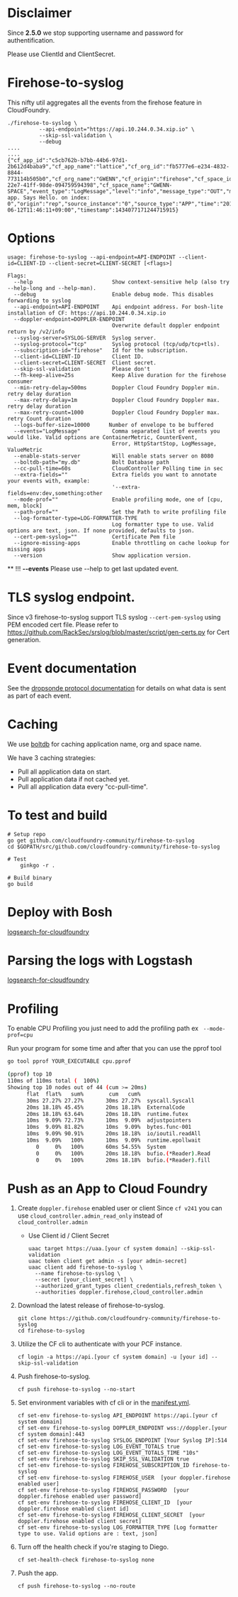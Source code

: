 # Disclaimer

Since **2.5.0** we stop supporting username and password for authentification.

Please use ClientId and ClientSecret.

# Firehose-to-syslog

This nifty util aggregates all the events from the firehose feature in
CloudFoundry.

	./firehose-to-syslog \
              --api-endpoint="https://api.10.244.0.34.xip.io" \
              --skip-ssl-validation \
              --debug
	....
	....
	{"cf_app_id":"c5cb762b-b7bb-44b6-97d1-2b612d4baba9","cf_app_name":"lattice","cf_org_id":"fb5777e6-e234-4832-8844-773114b505b0","cf_org_name":"GWENN","cf_origin":"firehose","cf_space_id":"3c910823-22e7-41ff-98de-094759594398","cf_space_name":"GWENN-SPACE","event_type":"LogMessage","level":"info","message_type":"OUT","msg":"Lattice-app. Says Hello. on index: 0","origin":"rep","source_instance":"0","source_type":"APP","time":"2015-06-12T11:46:11+09:00","timestamp":1434077171244715915}

# Options

```
usage: firehose-to-syslog --api-endpoint=API-ENDPOINT --client-id=CLIENT-ID --client-secret=CLIENT-SECRET [<flags>]

Flags:
  --help                         Show context-sensitive help (also try --help-long and --help-man).
  --debug                        Enable debug mode. This disables forwarding to syslog
  --api-endpoint=API-ENDPOINT    Api endpoint address. For bosh-lite installation of CF: https://api.10.244.0.34.xip.io
  --doppler-endpoint=DOPPLER-ENDPOINT
                                 Overwrite default doppler endpoint return by /v2/info
  --syslog-server=SYSLOG-SERVER  Syslog server.
  --syslog-protocol="tcp"        Syslog protocol (tcp/udp/tcp+tls).
  --subscription-id="firehose"   Id for the subscription.
  --client-id=CLIENT-ID          Client ID.
  --client-secret=CLIENT-SECRET  Client secret.
  --skip-ssl-validation          Please don't
  --fh-keep-alive=25s            Keep Alive duration for the firehose consumer
  --min-retry-delay=500ms        Doppler Cloud Foundry Doppler min. retry delay duration
  --max-retry-delay=1m           Doppler Cloud Foundry Doppler max. retry delay duration
  --max-retry-count=1000         Doppler Cloud Foundry Doppler max. retry Count duration
  --logs-buffer-size=10000      Number of envelope to be buffered
  --events="LogMessage"          Comma separated list of events you would like. Valid options are ContainerMetric, CounterEvent,
                                 Error, HttpStartStop, LogMessage, ValueMetric
  --enable-stats-server          Will enable stats server on 8080
  --boltdb-path="my.db"          Bolt Database path
  --cc-pull-time=60s             CloudController Polling time in sec
  --extra-fields=""              Extra fields you want to annotate your events with, example:
                                 '--extra-fields=env:dev,something:other
  --mode-prof=""                 Enable profiling mode, one of [cpu, mem, block]
  --path-prof=""                 Set the Path to write profiling file
  --log-formatter-type=LOG-FORMATTER-TYPE
                                 Log formatter type to use. Valid options are text, json. If none provided, defaults to json.
  --cert-pem-syslog=""           Certificate Pem file
  --ignore-missing-apps          Enable throttling on cache lookup for missing apps
  --version                      Show application version.
```

** !!! **--events** Please use --help to get last updated event.


# TLS syslog endpoint.

Since v3 firehose-to-syslog support TLS syslog `--cert-pem-syslog` using PEM encoded cert file.
Please refer to https://github.com/RackSec/srslog/blob/master/script/gen-certs.py
for Cert generation.



# Event documentation

See the [dropsonde protocol documentation](https://github.com/cloudfoundry/dropsonde-protocol/tree/master/events) for details on what data is sent as part of each event.

# Caching
We use [boltdb](https://github.com/boltdb/bolt) for caching application name, org and space name.

We have 3 caching strategies:
* Pull all application data on start.
* Pull application data if not cached yet.
* Pull all application data every "cc-pull-time".

# To test and build


    # Setup repo
    go get github.com/cloudfoundry-community/firehose-to-syslog
    cd $GOPATH/src/github.com/cloudfoundry-community/firehose-to-syslog

    # Test
	    ginkgo -r .

    # Build binary
    go build

# Deploy with Bosh

[logsearch-for-cloudfoundry](https://github.com/logsearch/logsearch-for-cloudfoundry)

# Parsing the logs with Logstash

[logsearch-for-cloudfoundry](https://github.com/logsearch/logsearch-for-cloudfoundry)




# Profiling

To enable CPU Profiling you just need to add the profiling path ex ``` --mode-prof=cpu```

Run your program for some time and after that you can use the pprof tool
```bash
go tool pprof YOUR_EXECUTABLE cpu.pprof

(pprof) top 10
110ms of 110ms total (  100%)
Showing top 10 nodes out of 44 (cum >= 20ms)
      flat  flat%   sum%        cum   cum%
      30ms 27.27% 27.27%       30ms 27.27%  syscall.Syscall
      20ms 18.18% 45.45%       20ms 18.18%  ExternalCode
      20ms 18.18% 63.64%       20ms 18.18%  runtime.futex
      10ms  9.09% 72.73%       10ms  9.09%  adjustpointers
      10ms  9.09% 81.82%       10ms  9.09%  bytes.func·001
      10ms  9.09% 90.91%       20ms 18.18%  io/ioutil.readAll
      10ms  9.09%   100%       10ms  9.09%  runtime.epollwait
         0     0%   100%       60ms 54.55%  System
         0     0%   100%       20ms 18.18%  bufio.(*Reader).Read
         0     0%   100%       20ms 18.18%  bufio.(*Reader).fill
```

# Push as an App to Cloud Foundry

1. Create `doppler.firehose` enabled user or client
  Since `cf v241`  you can use `cloud_controller.admin_read_only` instead of `cloud_controller.admin`
    - Use Client id / Client Secret
      ```
      uaac target https://uaa.[your cf system domain] --skip-ssl-validation
      uaac token client get admin -s [your admin-secret]
      uaac client add firehose-to-syslog \
        --name firehose-to-syslog \
        --secret [your_client_secret] \
        --authorized_grant_types client_credentials,refresh_token \
        --authorities doppler.firehose,cloud_controller.admin
      ```

1. Download the latest release of firehose-to-syslog.
    ```
    git clone https://github.com/cloudfoundry-community/firehose-to-syslog
    cd firehose-to-syslog
    ```

1. Utilize the CF cli to authenticate with your PCF instance.
    ```
    cf login -a https://api.[your cf system domain] -u [your id] --skip-ssl-validation
    ```
1. Push firehose-to-syslog.
    ```
    cf push firehose-to-syslog --no-start
    ```
1. Set environment variables with cf cli or in the [manifest.yml](./manifest.yml).
    ```
    cf set-env firehose-to-syslog API_ENDPOINT https://api.[your cf system domain]
    cf set-env firehose-to-syslog DOPPLER_ENDPOINT wss://doppler.[your cf system domain]:443
    cf set-env firehose-to-syslog SYSLOG_ENDPOINT [Your Syslog IP]:514
    cf set-env firehose-to-syslog LOG_EVENT_TOTALS true
    cf set-env firehose-to-syslog LOG_EVENT_TOTALS_TIME "10s"
    cf set-env firehose-to-syslog SKIP_SSL_VALIDATION true
    cf set-env firehose-to-syslog FIREHOSE_SUBSCRIPTION_ID firehose-to-syslog
    cf set-env firehose-to-syslog FIREHOSE_USER  [your doppler.firehose enabled user]
    cf set-env firehose-to-syslog FIREHOSE_PASSWORD  [your doppler.firehose enabled user password]
    cf set-env firehose-to-syslog FIREHOSE_CLIENT_ID  [your doppler.firehose enabled client id]
    cf set-env firehose-to-syslog FIREHOSE_CLIENT_SECRET  [your doppler.firehose enabled client secret]
    cf set-env firehose-to-syslog LOG_FORMATTER_TYPE [Log formatter type to use. Valid options are : text, json]
    ```
1. Turn off the health check if you're staging to Diego.
    ```
    cf set-health-check firehose-to-syslog none
    ```
1. Push the app.
    ```
    cf push firehose-to-syslog --no-route
    ```
